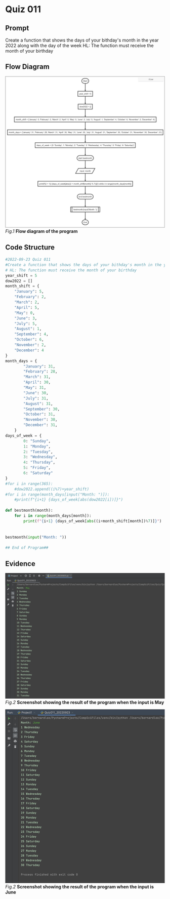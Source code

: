 # Quiz 011

## Prompt
Create a function that shows the days of your bithday's month in the year 2022 along with the day of the week
HL: The function must receive the month of your birthday

## Flow Diagram
![](Quiz011_FlowDiagram.jpg)
*Fig.1* **Flow diagram of the program**
## Code Structure 
```.py
#2022-09-23 Quiz 011
#Create a function that shows the days of your bithday's month in the year 2022 along with the day of the week
# HL: The function must receive the month of your birthday
year_shift = 5
dow2022 = []
month_shift = {
    "January": 5,
    "February": 2,
    "March": 2,
    "April": 5,
    "May": 0,
    "June": 3,
    "July": 5,
    "August": 1,
    "September": 4,
    "October": 6,
    "November": 2,
    "December": 4
}
month_days = {
        "January": 31,
        "February": 28,
        "March": 31,
        "April": 30,
        "May": 31,
        "June": 30,
        "July": 31,
        "August": 31,
        "September": 30,
        "October": 31,
        "November": 30,
        "December": 31,
    }
days_of_week = {
        0: "Sunday",
        1: "Monday",
        2: "Tuesday",
        3: "Wednesday",
        4: "Thursday",
        5: "Friday",
        6: "Saturday"
}
#for i in range(365):
    #dow2022.append((i%7)+year_shift)
#for i in range(month_days[input("Month: ")]):
    #print(f"{i+1} {days_of_week[abs(dow2022[i])]}")

def bestmonth(month):
    for i in range(month_days[month]):
        print(f"{i+1} {days_of_week[abs((i+month_shift[month])%7)]}")


bestmonth(input("Month: "))

## End of Program##
```

## Evidence
![](Quiz011_Evidence.jpg)
*Fig.2* **Screenshot showing the result of the program when the input is May**

![](Quiz011_Evidence2.jpg)
*Fig.2* **Screenshot showing the result of the program when the input is June**


